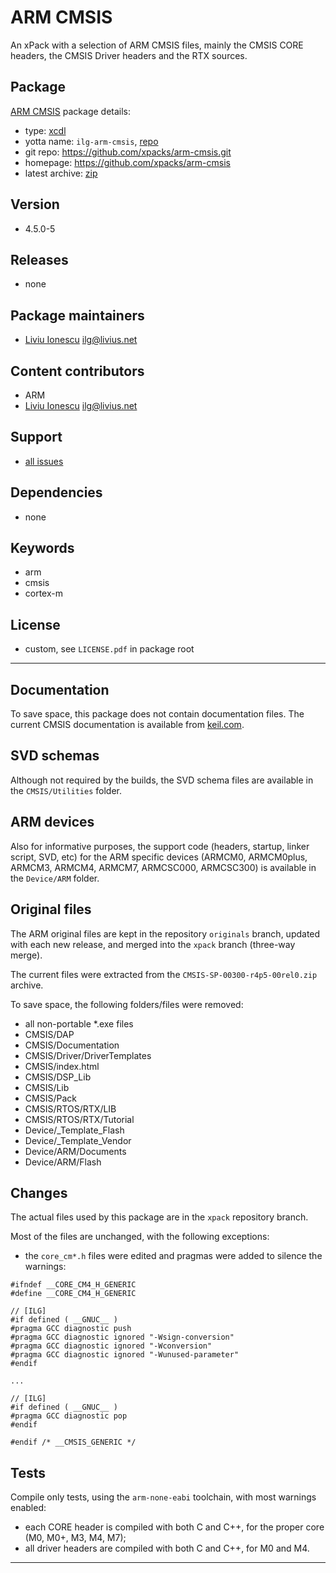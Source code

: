 # ARM CMSIS

An xPack with a selection of ARM CMSIS files, mainly the CMSIS CORE headers, the CMSIS Driver headers and the RTX sources.

## Package

[ARM CMSIS](https://github.com/xpacks/arm-cmsis) package details:

* type: [xcdl](http://xcdl.github.io)
* yotta name: `ilg-arm-cmsis`, [repo](http://yotta.mbed.com/#/module/ilg-arm-cmsis/4.5.0-5)
* git repo: https://github.com/xpacks/arm-cmsis.git
* homepage: https://github.com/xpacks/arm-cmsis
* latest archive: [zip](https://github.com/xpacks/arm-cmsis/archive/xpack.zip)

## Version

* 4.5.0-5

## Releases

* none

## Package maintainers

* [Liviu Ionescu](http://liviusdotnet.worldpress.com) <ilg@livius.net>

## Content contributors

* ARM
* [Liviu Ionescu](http://liviusdotnet.worldpress.com) <ilg@livius.net>

## Support

* [all issues](https://github.com/xpacks/arm-cmsis/issues)

## Dependencies

* none

## Keywords

* arm
* cmsis
* cortex-m

## License

* custom, see `LICENSE.pdf` in package root

--- 
## Documentation

To save space, this package does not contain documentation files. The current CMSIS documentation is available from [keil.com](http://www.keil.com/cmsis).

## SVD schemas

Although not required by the builds, the SVD schema files are available in the `CMSIS/Utilities` folder.

## ARM devices

Also for informative purposes, the support code (headers, startup, linker script, SVD, etc) for the ARM specific devices (ARMCM0, ARMCM0plus, ARMCM3, ARMCM4, ARMCM7, ARMCSC000, ARMCSC300) is available in the `Device/ARM` folder.

## Original files

The ARM original files are kept in the repository `originals` branch, updated with each new release, and merged into the `xpack` branch (three-way merge).

The current files were extracted from the `CMSIS-SP-00300-r4p5-00rel0.zip` archive.

To save space, the following folders/files were removed:

* all non-portable *.exe files
* CMSIS/DAP
* CMSIS/Documentation
* CMSIS/Driver/DriverTemplates
* CMSIS/index.html
* CMSIS/DSP_Lib
* CMSIS/Lib
* CMSIS/Pack
* CMSIS/RTOS/RTX/LIB
* CMSIS/RTOS/RTX/Tutorial
* Device/\_Template\_Flash
* Device/\_Template\_Vendor
* Device/ARM/Documents
* Device/ARM/Flash

## Changes

The actual files used by this package are in the `xpack` repository branch.

Most of the files are unchanged, with the following exceptions:

* the `core_cm*.h` files were edited and pragmas were added to silence the warnings:

```
#ifndef __CORE_CM4_H_GENERIC
#define __CORE_CM4_H_GENERIC

// [ILG]
#if defined ( __GNUC__ )
#pragma GCC diagnostic push
#pragma GCC diagnostic ignored "-Wsign-conversion"
#pragma GCC diagnostic ignored "-Wconversion"
#pragma GCC diagnostic ignored "-Wunused-parameter"
#endif

...

// [ILG]
#if defined ( __GNUC__ )
#pragma GCC diagnostic pop
#endif

#endif /* __CMSIS_GENERIC */

```

## Tests

Compile only tests, using the `arm-none-eabi` toolchain, with most warnings enabled:

* each CORE header is compiled with both C and C++, for the proper core (M0, M0+, M3, M4, M7);
* all driver headers are compiled with both C and C++, for M0 and M4.


--- 
